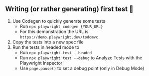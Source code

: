 ## Writing (or rather generating) first test 🎨

1. Use Codegen to quickly generate some tests
   - Run `npx playwright codegen {YOUR_URL}`
   - For this demonstration the URL is `https://demo.playwright.dev/todomvc`
2. Copy the tests into a new spec file
3. Run the tests in headed mode to
   - Run `npx playwright test --headed`
   - Run `npx playwright test --debug` to Analyze Tests with the Playwright Inspector
   - Use `page.pause()` to set a debug point (only in Debug Mode)
